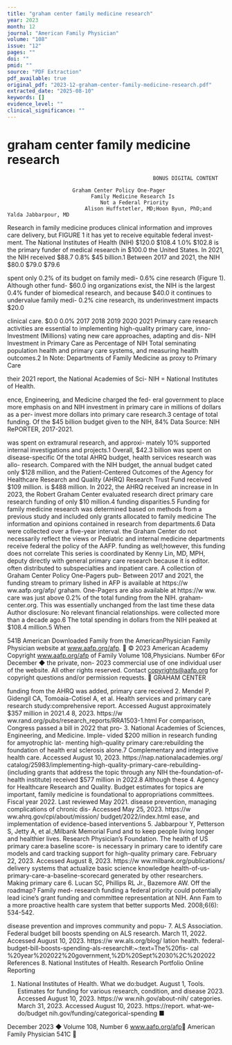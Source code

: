 ```yaml
---
title: "graham center family medicine research"
year: 2023
month: 12
journal: "American Family Physician"
volume: "108"
issue: "12"
pages: ""
doi: ""
pmid: ""
source: "PDF Extraction"
pdf_available: true
original_pdf: "2023-12-graham-center-family-medicine-research.pdf"
extracted_date: "2025-08-10"
keywords: []
evidence_level: ""
clinical_significance: ""
---
```


# graham center family medicine research

                                                   BONUS DIGITAL CONTENT

                         Graham Center Policy One-Pager
                               Family Medicine Research Is
                                  Not a Federal Priority
                             Alison Huffstetler, MD;​Hoon Byun, PhD;​and Yalda Jabbarpour, MD


Research in family medicine produces clinical
information and improves care delivery, but                             FIGURE 1
it has yet to receive equitable federal invest-
ment. The National Institutes of Health (NIH)                           $120.0
                                                                                                                                            $108.4
                                                                                                                                                       1.0%
                                                                                                                              $102.8
is the primary funder of medical research in
                                                                        $100.0
the United States. In 2021, the NIH received                                                                    $88.7                                  0.8%
$45 billion.1 Between 2017 and 2021, the NIH                             $80.0
                                                                                   $79.0          $79.6

spent only 0.2% of its budget on family medi-                                                                                                          0.6%
cine research (Figure 1). Although other fund-                           $60.0
ing organizations exist, the NIH is the largest                                                                                                        0.4%
funder of biomedical research, and because                               $40.0
it continues to undervalue family medi-                                                                                                                0.2%
cine research, its underinvestment impacts                               $20.0

clinical care.
                                                                          $0.0                                                                         0.0%
                                                                                    2017          2018          2019          2020           2021
Primary care research activities are essential to
implementing high-quality primary care, inno-                                     Investment (Millions)
vating new care approaches, adapting and dis-                                     NIH Investment in Primary Care as Percentage of NIH Total
seminating population health and primary care
systems, and measuring health outcomes.2 In                  Note: Departments of Family Medicine as proxy to Primary Care

their 2021 report, the National Academies of Sci-            NIH = National Institutes of Health.

ence, Engineering, and Medicine charged the fed-
eral government to place more emphasis on and                NIH investment in primary care in millions of dollars as a per-
invest more dollars into primary care research.3             centage of total funding.
   Of the $45 billion budget given to the NIH, 84%           Data Source: NIH RePORTER, 2017-2021.

was spent on extramural research, and approxi-
mately 10% supported internal investigations and
projects.1 Overall, $42.3 billion was spent on disease-specific Of the total AHRQ budget, health services research was allo-
research. Compared with the NIH budget, the annual budget cated only $128 million, and the Patient-Centered Outcomes
of the Agency for Healthcare Research and Quality (AHRQ) Research Trust Fund received $109 million.
is $488 million. In 2022, the AHRQ received an increase in              In 2023, the Robert Graham Center evaluated research
direct primary care research funding of only $10 million.4 funding disparities.5 Funding for family medicine research
                                                                     was determined based on methods from a previous study
                                                                     and included only grants allocated to family medicine
   The information and opinions contained in research from           departments.6 Data were collected over a five-year interval.
   the Graham Center do not necessarily reflect the views or         Pediatric and internal medicine departments receive federal
   the policy of the AAFP.
                                                                     funding as well;​however, this funding does not correlate
   This series is coordinated by Kenny Lin, MD, MPH, deputy          directly with general primary care research because it is
   editor.
                                                                     often distributed to subspecialties and inpatient care.
   A collection of Graham Center Policy One-Pagers pub-
                                                                        Between 2017 and 2021, the funding stream to primary
   lished in AFP is available at https://​w ww.aafp.org/afp/
   graham. One-Pagers are also available at https://​w ww.           care  was just above 0.2% of the total funding from the NIH.
   graham-center.org.                                                This was essentially unchanged from the last time these data
   Author disclosure:​ No relevant financial relationships.          were collected more than a decade ago.6 The total spending
                                                                     in dollars from the NIH peaked at $108.4 million.5 When

541B   American
Downloaded         Family
            from the AmericanPhysician
                               Family Physician website at www.aafp.org/afp.            © 2023 American Academy
                                                                                 Copyright
                                                                   www.aafp.org/afp                                     of Family
                                                                                                                   Volume    108,Physicians.
                                                                                                                                  Number 6For December
                                                                                                                                            ◆  the private, non-
                                                                                                                                                            2023
commercial use of one individual user of the website. All other rights reserved. Contact copyrights@aafp.org for copyright questions and/or permission requests.
                                                         GRAHAM CENTER


funding from the AHRQ was added, primary care received                 2. Mendel P, Gidengil CA, Tomoaia-Cotisel A, et al. Health services and
                                                                          primary care research study:​comprehensive report. Accessed August
approximately $357 million in 2021.4                                      8, 2023. https://​w ww.rand.org/pubs/research_reports/RRA1503-1.html
   For comparison, Congress passed a bill in 2022 that pro-            3. National Academies of Sciences, Engineering, and Medicine. Imple-
vided $200 million in research funding for amyotrophic lat-               menting high-quality primary care:​rebuilding the foundation of health
eral sclerosis alone.7 Complementary and integrative health               care. Accessed August 10, 2023. https://​nap.nationalacademies.org/
                                                                          catalog/25983/implementing-high-quality-primary-care-rebuilding-
(including grants that address the topic through any NIH                  the-foundation-of-health
institute) received $577 million in 2022.8 Although these              4. Agency for Healthcare Research and Quality. Budget estimates for
topics are important, family medicine is foundational to                  appropriations committees. Fiscal year 2022. Last reviewed May 2021.
disease prevention, managing complications of chronic dis-                Accessed May 25, 2023. https://​w ww.ahrq.gov/cpi/about/mission/
                                                                          budget/2022/index.html
ease, and implementation of evidence-based interventions               5. Jabbarpour Y, Petterson S, Jetty A, et al.;​Milbank Memorial Fund and
to keep people living longer and healthier lives. Research                Physician’s Foundation. The health of US primary care:​a baseline score-
is necessary in primary care to identify care models and                  card tracking support for high-quality primary care. February 22, 2023.
                                                                          Accessed August 8, 2023. https://​w ww.milbank.org/publications/
delivery systems that actualize basic science knowledge                   health-of-us-primary-care-a-baseline-scorecard
generated by other researchers. Making primary care                    6. Lucan SC, Phillips RL Jr., Bazemore AW. Off the roadmap? Family med-
research funding a federal priority could potentially lead                icine’s grant funding and committee representation at NIH. Ann Fam
to a more proactive health care system that better supports               Med. 2008;​6(6):​534-542.

disease prevention and improves community and popu-                    7. ALS Association. Federal budget bill boosts spending on ALS research.
                                                                          March 11, 2022. Accessed August 10, 2023. https://​w ww.als.org/blog/
lation health.                                                            federal-budget-bill-boosts-spending-als-research#:​~:​text=The%20fis-
                                                                          cal​%20year%202022%20government,%2D%20Sept%​2030​%2C​%20​2022
References                                                             8. National Institutes of Health. Research Portfolio Online Reporting
 1. National Institutes of Health. What we do:​budget. August 1,          Tools. Estimates for funding for various research, condition, and disease
    2023. Accessed August 10, 2023. https://​w ww.nih.gov/about-nih/      categories. March 31, 2023. Accessed August 10, 2023. https://​report.
    what-we-do/budget                                                     nih.gov/funding/categorical-spending ■




December 2023 ◆ Volume 108, Number 6                     www.aafp.org/afp                                American Family Physician 541C
